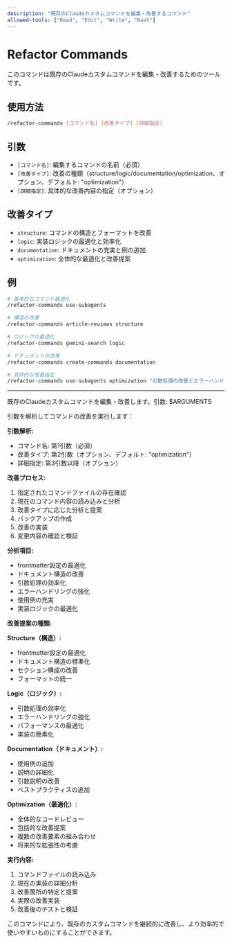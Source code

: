 ```yaml
---
description: "既存のClaudeカスタムコマンドを編集・改善するコマンド"
allowed-tools: ["Read", "Edit", "Write", "Bash"]
---
```


# Refactor Commands

このコマンドは既存のClaudeカスタムコマンドを編集・改善するためのツールです。

## 使用方法

```bash
/refactor-commands [コマンド名] [改善タイプ] [詳細指定]
```

## 引数

- `[コマンド名]`: 編集するコマンドの名前（必須）
- `[改善タイプ]`: 改善の種類（structure/logic/documentation/optimization、オプション、デフォルト: "optimization"）
- `[詳細指定]`: 具体的な改善内容の指定（オプション）

## 改善タイプ

- `structure`: コマンドの構造とフォーマットを改善
- `logic`: 実装ロジックの最適化と効率化
- `documentation`: ドキュメントの充実と例の追加
- `optimization`: 全体的な最適化と改善提案

## 例

```bash
# 基本的なコマンド最適化
/refactor-commands use-subagents

# 構造の改善
/refactor-commands article-reviews structure

# ロジックの最適化
/refactor-commands gemini-search logic

# ドキュメントの改善
/refactor-commands create-commands documentation

# 具体的な改善指定
/refactor-commands use-subagents optimization "引数処理の改善とエラーハンドリングの強化"
```

---

既存のClaudeカスタムコマンドを編集・改善します。引数: $ARGUMENTS

引数を解析してコマンドの改善を実行します：

**引数解析:**
- コマンド名: 第1引数（必須）
- 改善タイプ: 第2引数（オプション、デフォルト: "optimization"）
- 詳細指定: 第3引数以降（オプション）

**改善プロセス:**
1. 指定されたコマンドファイルの存在確認
2. 現在のコマンド内容の読み込みと分析
3. 改善タイプに応じた分析と提案
4. バックアップの作成
5. 改善の実装
6. 変更内容の確認と検証

**分析項目:**
- frontmatter設定の最適化
- ドキュメント構造の改善
- 引数処理の効率化
- エラーハンドリングの強化
- 使用例の充実
- 実装ロジックの最適化

**改善提案の種類:**

**Structure（構造）:**
- frontmatter設定の最適化
- ドキュメント構造の標準化
- セクション構成の改善
- フォーマットの統一

**Logic（ロジック）:**
- 引数処理の効率化
- エラーハンドリングの強化
- パフォーマンスの最適化
- 実装の簡素化

**Documentation（ドキュメント）:**
- 使用例の追加
- 説明の詳細化
- 引数説明の改善
- ベストプラクティスの追加

**Optimization（最適化）:**
- 全体的なコードレビュー
- 包括的な改善提案
- 複数の改善要素の組み合わせ
- 将来的な拡張性の考慮

**実行内容:**
1. コマンドファイルの読み込み
2. 現在の実装の詳細分析
3. 改善箇所の特定と提案
4. 実際の改善実装
5. 改善後のテストと検証

このコマンドにより、既存のカスタムコマンドを継続的に改善し、より効率的で使いやすいものにすることができます。